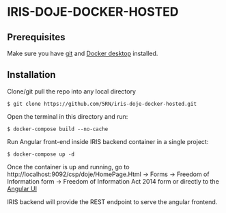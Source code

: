 # IRIS-DOJE-DOCKER-HOSTED

## Prerequisites
Make sure you have [git](https://git-scm.com/book/en/v2/Getting-Started-Installing-Git) and [Docker desktop](https://www.docker.com/products/docker-desktop) installed.

## Installation 

Clone/git pull the repo into any local directory

```
$ git clone https://github.com/5RN/iris-doje-docker-hosted.git
```

Open the terminal in this directory and run:

```
$ docker-compose build --no-cache
```

Run Angular front-end inside IRIS backend container in a single project:

```
$ docker-compose up -d
```

Once the container is up and running, go to http://localhost:9092/csp/doje/HomePage.Html -> Forms -> Freedom of Information form -> Freedom of Information Act 2014 form or directly to the [Angular UI](http://localhost:9092/csp/doje/index.html)


IRIS backend will provide the REST endpoint to serve the angular frontend.
